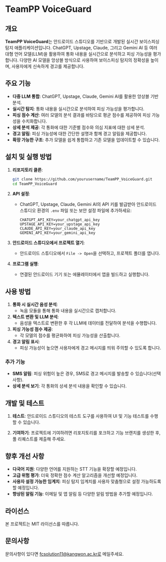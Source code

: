 # TeamPP VoiceGuard

## 개요

**TeamPP VoiceGuard**는 안드로이드 스튜디오를 기반으로 개발된 실시간 보이스피싱 탐지 애플리케이션입니다. ChatGPT, Upstage, Claude, 그리고 Gemini AI 등 여러 대형 언어 모델(LLM)을 활용하여 통화 내용을 실시간으로 분석하고 피싱 가능성을 평가합니다. 다양한 AI 모델을 앙상블 방식으로 사용하여 보이스피싱 탐지의 정확성을 높이며, 사용자에게 신속하게 경고를 제공합니다.

## 주요 기능

- **다중 LLM 통합**: ChatGPT, Upstage, Claude, Gemini AI를 활용한 앙상블 기반 분석.
- **실시간 탐지**: 통화 내용을 실시간으로 분석하여 피싱 가능성을 평가합니다.
- **피싱 점수 계산**: 여러 모델의 분석 결과를 바탕으로 평균 점수를 제공하여 피싱 가능성을 수치화합니다.
- **상세 분석 제공**: 각 통화에 대한 기준별 점수와 의심 지표에 대한 상세 분석.
- **경고 알림**: 피싱 가능성에 대한 간단한 설명과 함께 경고 알림을 제공합니다.
- **확장 가능한 구조**: 추가 모델을 쉽게 통합하고 기존 모델을 업데이트할 수 있습니다.

## 설치 및 실행 방법

1. **리포지토리 클론**:
   ```bash
   git clone https://github.com/yourusername/TeamPP_VoiceGuard.git
   cd TeamPP_VoiceGuard
   ```

2. **API 설정**:
   - ChatGPT, Upstage, Claude, Gemini AI의 API 키를 발급받아 안드로이드 스튜디오 환경의 `.env` 파일 또는 보안 설정 파일에 추가하세요:
     ```plaintext
     CHATGPT_API_KEY=your_chatgpt_api_key
     UPSTAGE_API_KEY=your_upstage_api_key
     CLAUDE_API_KEY=your_claude_api_key
     GEMINI_API_KEY=your_gemini_api_key
     ```

3. **안드로이드 스튜디오에서 프로젝트 열기**:
   - 안드로이드 스튜디오에서 `File -> Open`을 선택하고, 프로젝트 폴더를 엽니다.

4. **프로그램 실행**:
   - 연결된 안드로이드 기기 또는 에뮬레이터에서 앱을 빌드하고 실행합니다.

## 사용 방법

1. **통화 시 실시간 음성 분석**:
   - 녹음 모듈을 통해 통화 내용을 실시간으로 캡처합니다.
2. **텍스트 변환 및 LLM 분석**:
   - 음성을 텍스트로 변환한 후 각 LLM에 데이터를 전달하여 분석을 수행합니다.
3. **피싱 가능성 점수 제공**:
   - 각 모델의 점수를 평균화하여 피싱 가능성을 산출합니다.
4. **경고 알림 표시**:
   - 피싱 가능성이 높으면 사용자에게 경고 메시지를 띄워 주의할 수 있도록 합니다.

### 추가 기능

- **SMS 알림**: 피싱 위험이 높은 경우, SMS로 경고 메시지를 발송할 수 있습니다(선택 사항).
- **상세 분석 보기**: 각 통화의 상세 분석 내용을 확인할 수 있습니다.

## 개발 및 테스트

1. **테스트**:
   안드로이드 스튜디오의 테스트 도구를 사용하여 UI 및 기능 테스트를 수행할 수 있습니다.

2. **기여하기**:
   프로젝트에 기여하려면 리포지토리를 포크하고 기능 브랜치를 생성한 후, 풀 리퀘스트를 제출해 주세요.

## 향후 개선 사항

- **다국어 지원**: 다양한 언어를 지원하는 STT 기능을 확장할 예정입니다.
- **고급 위험 평가**: 더욱 정확한 점수 계산 알고리즘을 개선할 예정입니다.
- **사용자 설정 가능한 임계치**: 피싱 탐지 임계치를 사용자 맞춤형으로 설정 가능하도록 할 예정입니다.
- **향상된 알림 기능**: 이메일 및 앱 알림 등 다양한 알림 방법을 추가할 예정입니다.

## 라이선스

본 프로젝트는 MIT 라이선스를 따릅니다.

## 문의사항

문의사항이 있다면 fcsolution11@kangwon.ac.kr로 메일주세요.
